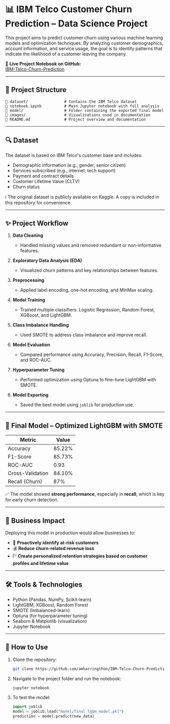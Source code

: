 # 📊 IBM Telco Customer Churn Prediction – Data Science Project

This project aims to predict customer churn using various machine learning models and optimization techniques. By analyzing customer demographics, account information, and service usage, the goal is to identify patterns that indicate the likelihood of a customer leaving the company.

🔗 **Live Project Notebook on GitHub:**  
[IBM-Telco-Churn-Prediction](https://github.com/amharringthon/IBM-Telco-Churn-Prediction)

---

## 📁 Project Structure

```
🔹 dataset/                # Contains the IBM Telco dataset  
🔹 notebook.ipynb          # Main Jupyter notebook with full analysis  
🔹 model/                  # Folder containing the exported final model  
🔹 images/                 # Visualizations used in documentation  
🔹 README.md               # Project overview and documentation  
```

---

## 🔍 Dataset

The dataset is based on IBM Telco's customer base and includes:

- Demographic information (e.g., gender, senior citizen)  
- Services subscribed (e.g., internet, tech support)  
- Payment and contract details  
- Customer Lifetime Value (CLTV)  
- Churn status  

ℹ️ The original dataset is publicly available on Kaggle. A copy is included in this repository for convenience.

---

## ✨ Project Workflow

1. **Data Cleaning**  
   - Handled missing values and removed redundant or non-informative features.

2. **Exploratory Data Analysis (EDA)**  
   - Visualized churn patterns and key relationships between features.

3. **Preprocessing**  
   - Applied label encoding, one-hot encoding, and MinMax scaling.

4. **Model Training**  
   - Trained multiple classifiers: Logistic Regression, Random Forest, XGBoost, and LightGBM.

5. **Class Imbalance Handling**  
   - Used SMOTE to address class imbalance and improve recall.

6. **Model Evaluation**  
   - Compared performance using Accuracy, Precision, Recall, F1-Score, and ROC-AUC.

7. **Hyperparameter Tuning**  
   - Performed optimization using Optuna to fine-tune LightGBM with SMOTE.

8. **Model Exporting**  
   - Saved the best model using `joblib` for production use.

---

## 🧠 Final Model – Optimized LightGBM with SMOTE

| Metric              | Value     |
|---------------------|-----------|
| Accuracy            | 85.22%    |
| F1-Score            | 85.73%    |
| ROC-AUC             | 0.93      |
| Cross-Validation    | 84.10%    |
| Recall (Churn)      | 87%       |

✅ The model showed **strong performance**, especially in **recall**, which is key for early churn detection.

---

## 🌟 Business Impact

Deploying this model in production would allow businesses to:

- 🌟 **Proactively identify at-risk customers**  
- 💰 **Reduce churn-related revenue loss**  
- 🏱️ **Create personalized retention strategies based on customer profiles and lifetime value**

---

## 🛠️ Tools & Technologies

- Python (Pandas, NumPy, Scikit-learn)  
- LightGBM, XGBoost, Random Forest  
- SMOTE (Imbalanced-learn)  
- Optuna (for hyperparameter tuning)  
- Seaborn & Matplotlib (visualization)  
- Jupyter Notebook

---

## 📌 How to Use

1. Clone the repository:
   ```bash
   git clone https://github.com/amharringthon/IBM-Telco-Churn-Prediction.git
   ```

2. Navigate to the project folder and run the notebook:
   ```bash
   jupyter notebook
   ```

3. To test the model:
   ```python
   import joblib
   model = joblib.load("model/final_lgbm_model.pkl")
   prediction = model.predict(new_data)
   ```

